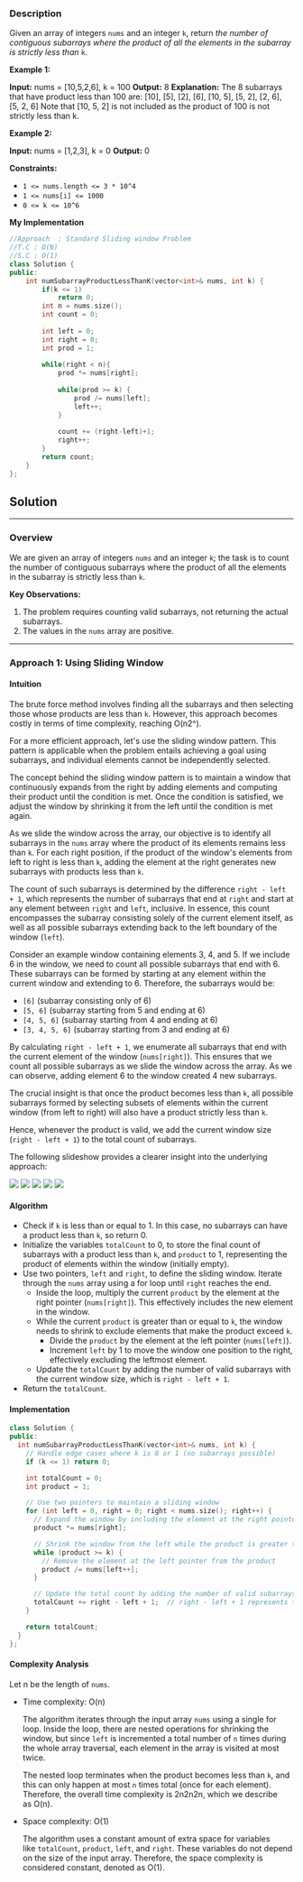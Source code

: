 ### Description

Given an array of integers `nums` and an integer `k`, return _the number of contiguous subarrays where the product of all the elements in the subarray is strictly less than_ `k`.

**Example 1:**

**Input:** nums = \[10,5,2,6], k = 100
**Output:** 8
**Explanation:** The 8 subarrays that have product less than 100 are:
\[10], \[5], \[2], \[6], \[10, 5], \[5, 2], \[2, 6], \[5, 2, 6]
Note that \[10, 5, 2] is not included as the product of 100 is not strictly less than k.

**Example 2:**

**Input:** nums = \[1,2,3], k = 0
**Output:** 0

**Constraints:**

- `1 <= nums.length <= 3 * 10^4`
- `1 <= nums[i] <= 1000`
- `0 <= k <= 10^6`

**My Implementation**

```cpp
//Approach  : Standard Sliding window Problem
//T.C : O(N)
//S.C : O(1)
class Solution {
public:
    int numSubarrayProductLessThanK(vector<int>& nums, int k) {
        if(k <= 1)
            return 0;
        int n = nums.size();
        int count = 0;
        
        int left = 0;
        int right = 0;
        int prod = 1;
        
        while(right < n){
            prod *= nums[right];
            
            while(prod >= k) {
                prod /= nums[left];
                left++;
            }
            
            count += (right-left)+1;
            right++;
        }
        return count;
    }
};
```

## Solution

---

### Overview

We are given an array of integers `nums` and an integer `k`; the task is to count the number of contiguous subarrays where the product of all the elements in the subarray is strictly less than `k`.

**Key Observations:**

1. The problem requires counting valid subarrays, not returning the actual subarrays.
2. The values in the `nums` array are positive.

---

### Approach 1: Using Sliding Window

#### Intuition

The brute force method involves finding all the subarrays and then selecting those whose products are less than `k`. However, this approach becomes costly in terms of time complexity, reaching O(n2^).

For a more efficient approach, let's use the sliding window pattern. This pattern is applicable when the problem entails achieving a goal using subarrays, and individual elements cannot be independently selected.

The concept behind the sliding window pattern is to maintain a window that continuously expands from the right by adding elements and computing their product until the condition is met. Once the condition is satisfied, we adjust the window by shrinking it from the left until the condition is met again.

As we slide the window across the array, our objective is to identify all subarrays in the `nums` array where the product of its elements remains less than `k`. For each right position, if the product of the window's elements from left to right is less than `k`, adding the element at the right generates new subarrays with products less than `k`.

The count of such subarrays is determined by the difference `right - left + 1`, which represents the number of subarrays that end at `right` and start at any element between `right` and `left`, inclusive. In essence, this count encompasses the subarray consisting solely of the current element itself, as well as all possible subarrays extending back to the left boundary of the window (`left`).

Consider an example window containing elements 3, 4, and 5. If we include 6 in the window, we need to count all possible subarrays that end with 6. These subarrays can be formed by starting at any element within the current window and extending to 6. Therefore, the subarrays would be:

- `[6]` (subarray consisting only of 6)
- `[5, 6]` (subarray starting from 5 and ending at 6)
- `[4, 5, 6]` (subarray starting from 4 and ending at 6)
- `[3, 4, 5, 6]` (subarray starting from 3 and ending at 6)

By calculating `right - left + 1`, we enumerate all subarrays that end with the current element of the window (`nums[right]`). This ensures that we count all possible subarrays as we slide the window across the array. As we can observe, adding element 6 to the window created 4 new subarrays.

The crucial insight is that once the product becomes less than `k`, all possible subarrays formed by selecting subsets of elements within the current window (from left to right) will also have a product strictly less than `k`.

Hence, whenever the product is valid, we add the current window size (`right - left + 1`) to the total count of subarrays.

The following slideshow provides a clearer insight into the underlying approach:

![](https://github.com/smxhmxd/Leetcode/blob/main/713/1.png)
![](https://github.com/smxhmxd/Leetcode/blob/main/713/2.png)
![](https://github.com/smxhmxd/Leetcode/blob/main/713/3.png)
![](https://github.com/smxhmxd/Leetcode/blob/main/713/4.png)
![](https://github.com/smxhmxd/Leetcode/blob/main/713/5.png)


#### Algorithm

- Check if `k` is less than or equal to 1. In this case, no subarrays can have a product less than `k`, so return 0.
- Initialize the variables `totalCount` to 0, to store the final count of subarrays with a product less than `k`, and `product` to 1, representing the product of elements within the window (initially empty).
- Use two pointers, `left` and `right`, to define the sliding window. Iterate through the `nums` array using a for loop until `right` reaches the end.
    - Inside the loop, multiply the current `product` by the element at the right pointer (`nums[right]`). This effectively includes the new element in the window.
    - While the current `product` is greater than or equal to `k`, the window needs to shrink to exclude elements that make the product exceed `k`.
        - Divide the `product` by the element at the left pointer (`nums[left]`).
        - Increment `left` by 1 to move the window one position to the right, effectively excluding the leftmost element.
    - Update the `totalCount` by adding the number of valid subarrays with the current window size, which is `right - left + 1`.
- Return the `totalCount`.

#### Implementation

```cpp
class Solution {
public:
  int numSubarrayProductLessThanK(vector<int>& nums, int k) {
    // Handle edge cases where k is 0 or 1 (no subarrays possible)
    if (k <= 1) return 0;

    int totalCount = 0;
    int product = 1;

    // Use two pointers to maintain a sliding window
    for (int left = 0, right = 0; right < nums.size(); right++) {
      // Expand the window by including the element at the right pointer
      product *= nums[right];

      // Shrink the window from the left while the product is greater than or equal to k
      while (product >= k) {
        // Remove the element at the left pointer from the product
        product /= nums[left++];
      }

      // Update the total count by adding the number of valid subarrays with the current window size
      totalCount += right - left + 1;  // right - left + 1 represents the current window size
    }

    return totalCount;
  }
};
```

#### Complexity Analysis

Let n be the length of `nums`.

- Time complexity: O(n)
    
    The algorithm iterates through the input array `nums` using a single for loop. Inside the loop, there are nested operations for shrinking the window, but since `left` is incremented a total number of `n` times during the whole array traversal, each element in the array is visited at most twice.
    
    The nested loop terminates when the product becomes less than `k`, and this can only happen at most `n` times total (once for each element). Therefore, the overall time complexity is 2n2n2n, which we describe as O(n).
    
- Space complexity: O(1)
    
    The algorithm uses a constant amount of extra space for variables like `totalCount`, `product`, `left`, and `right`. These variables do not depend on the size of the input array. Therefore, the space complexity is considered constant, denoted as O(1).


